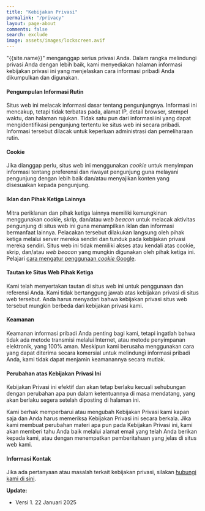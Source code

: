 ```yaml
---
title: "Kebijakan Privasi"
permalink: "/privacy"
layout: page-about
comments: false
search: exclude
image: assets/images/lockscreen.avif
---
```


"{{site.name}}" menganggap serius privasi Anda. Dalam rangka melindungi privasi Anda dengan lebih baik, kami menyediakan halaman informasi kebijakan privasi ini yang menjelaskan cara informasi pribadi Anda dikumpulkan dan digunakan.

#### Pengumpulan Informasi Rutin

Situs web ini melacak informasi dasar tentang pengunjungnya. Informasi ini mencakup, tetapi tidak terbatas pada, alamat IP, detail browser, stempel waktu, dan halaman rujukan. Tidak satu pun dari informasi ini yang dapat mengidentifikasi pengunjung tertentu ke situs web ini secara pribadi. Informasi tersebut dilacak untuk keperluan administrasi dan pemeliharaan rutin.

####  Cookie

Jika dianggap perlu, situs web ini menggunakan _cookie_ untuk menyimpan informasi tentang preferensi dan riwayat pengunjung guna melayani pengunjung dengan lebih baik dan/atau menyajikan konten yang disesuaikan kepada pengunjung.

#### Iklan dan Pihak Ketiga Lainnya

Mitra periklanan dan pihak ketiga lainnya memiliki kemungkinan menggunakan cookie, skrip, dan/atau _web beacon_ untuk melacak aktivitas pengunjung di situs web ini guna menampilkan iklan dan informasi bermanfaat lainnya. Pelacakan tersebut dilakukan langsung oleh pihak ketiga melalui server mereka sendiri dan tunduk pada kebijakan privasi mereka sendiri. Situs web ini tidak memiliki akses atau kendali atas cookie, skrip, dan/atau _web beacon_ yang mungkin digunakan oleh pihak ketiga ini. Pelajari [cara mengatur penggunaan _cookie_ Google](http://www.google.com/privacy_ads.html).

#### Tautan ke Situs Web Pihak Ketiga

Kami telah menyertakan tautan di situs web ini untuk penggunaan dan referensi Anda. Kami tidak bertanggung jawab atas kebijakan privasi di situs web tersebut. Anda harus menyadari bahwa kebijakan privasi situs web tersebut mungkin berbeda dari kebijakan privasi kami.

#### Keamanan

Keamanan informasi pribadi Anda penting bagi kami, tetapi ingatlah bahwa tidak ada metode transmisi melalui Internet, atau metode penyimpanan elektronik, yang 100% aman. Meskipun kami berusaha menggunakan cara yang dapat diterima secara komersial untuk melindungi informasi pribadi Anda, kami tidak dapat menjamin keamanannya secara mutlak.

#### Perubahan atas Kebijakan Privasi Ini

Kebijakan Privasi ini efektif dan akan tetap berlaku kecuali sehubungan dengan perubahan apa pun dalam ketentuannya di masa mendatang, yang akan berlaku segera setelah diposting di halaman ini.

Kami berhak memperbarui atau mengubah Kebijakan Privasi kami kapan saja dan Anda harus memeriksa Kebijakan Privasi ini secara berkala. Jika kami membuat perubahan materi apa pun pada Kebijakan Privasi ini, kami akan memberi tahu Anda baik melalui alamat email yang telah Anda berikan kepada kami, atau dengan menempatkan pemberitahuan yang jelas di situs web kami.

#### Informasi Kontak

Jika ada pertanyaan atau masalah terkait kebijakan privasi, silakan [hubungi kami di sini](/contact).

**Update:**
- Versi 1. 22 Januari 2025

